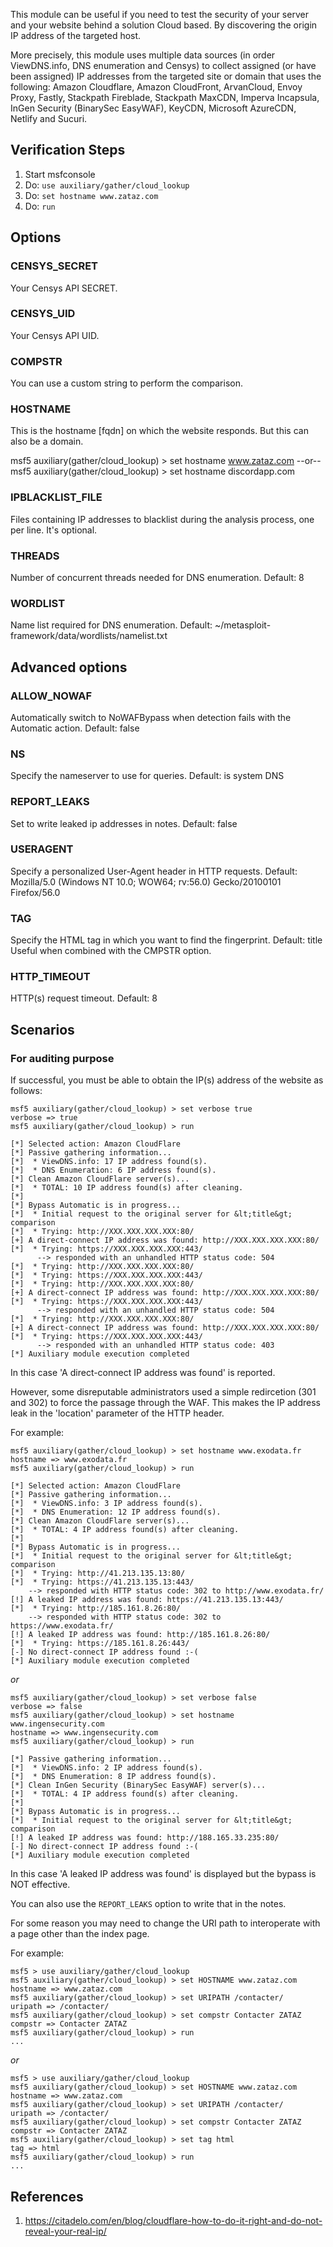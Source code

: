 This module can be useful if you need to test the security of your server and your
website behind a solution Cloud based. By discovering the origin IP address of the
targeted host.

More precisely, this module uses multiple data sources (in order ViewDNS.info, DNS enumeration and Censys)
to collect assigned (or have been assigned) IP addresses from the targeted site or domain
that uses the following:
  Amazon Cloudflare, Amazon CloudFront, ArvanCloud, Envoy Proxy, Fastly, Stackpath Fireblade,
  Stackpath MaxCDN, Imperva Incapsula, InGen Security (BinarySec EasyWAF), KeyCDN, Microsoft AzureCDN,
  Netlify and Sucuri.

## Verification Steps

  1. Start msfconsole
  2. Do: `use auxiliary/gather/cloud_lookup`
  3. Do: `set hostname www.zataz.com`
  4. Do: `run`

## Options

### CENSYS_SECRET

Your Censys API SECRET.

### CENSYS_UID

Your Censys API UID.

### COMPSTR

You can use a custom string to perform the comparison.

### HOSTNAME

This is the hostname [fqdn] on which the website responds. But this can also be a domain.

msf5 auxiliary(gather/cloud_lookup) > set hostname www.zataz.com
--or--
msf5 auxiliary(gather/cloud_lookup) > set hostname discordapp.com

### IPBLACKLIST_FILE

Files containing IP addresses to blacklist during the analysis process, one per line. It's optional.

### THREADS

Number of concurrent threads needed for DNS enumeration. Default: 8

### WORDLIST

Name list required for DNS enumeration. Default: ~/metasploit-framework/data/wordlists/namelist.txt

## Advanced options

### ALLOW_NOWAF

Automatically switch to NoWAFBypass when detection fails with the Automatic action. Default: false

### NS

Specify the nameserver to use for queries. Default: is system DNS

### REPORT_LEAKS

Set to write leaked ip addresses in notes. Default: false

### USERAGENT

Specify a personalized User-Agent header in HTTP requests.
Default: Mozilla/5.0 (Windows NT 10.0; WOW64; rv:56.0) Gecko/20100101 Firefox/56.0

### TAG

Specify the HTML tag in which you want to find the fingerprint. Default: title
Useful when combined with the CMPSTR option.

### HTTP_TIMEOUT

HTTP(s) request timeout. Default: 8

## Scenarios

### For auditing purpose

If successful, you must be able to obtain the IP(s) address of the website as follows:

```
msf5 auxiliary(gather/cloud_lookup) > set verbose true
verbose => true
msf5 auxiliary(gather/cloud_lookup) > run

[*] Selected action: Amazon CloudFlare
[*] Passive gathering information...
[*]  * ViewDNS.info: 17 IP address found(s).
[*]  * DNS Enumeration: 6 IP address found(s).
[*] Clean Amazon CloudFlare server(s)...
[*]  * TOTAL: 10 IP address found(s) after cleaning.
[*]
[*] Bypass Automatic is in progress...
[*]  * Initial request to the original server for &lt;title&gt; comparison
[*]  * Trying: http://XXX.XXX.XXX.XXX:80/
[+] A direct-connect IP address was found: http://XXX.XXX.XXX.XXX:80/
[*]  * Trying: https://XXX.XXX.XXX.XXX:443/
      --> responded with an unhandled HTTP status code: 504
[*]  * Trying: http://XXX.XXX.XXX.XXX:80/
[*]  * Trying: https://XXX.XXX.XXX.XXX:443/
[*]  * Trying: http://XXX.XXX.XXX.XXX:80/
[+] A direct-connect IP address was found: http://XXX.XXX.XXX.XXX:80/
[*]  * Trying: https://XXX.XXX.XXX.XXX:443/
      --> responded with an unhandled HTTP status code: 504
[*]  * Trying: http://XXX.XXX.XXX.XXX:80/
[+] A direct-connect IP address was found: http://XXX.XXX.XXX.XXX:80/
[*]  * Trying: https://XXX.XXX.XXX.XXX:443/
      --> responded with an unhandled HTTP status code: 403
[*] Auxiliary module execution completed
```

In this case 'A direct-connect IP address was found' is reported.

However, some disreputable administrators used a simple redircetion (301 and 302)
to force the passage through the WAF. This makes the IP address leak in the 'location'
parameter of the HTTP header.

For example:

```
msf5 auxiliary(gather/cloud_lookup) > set hostname www.exodata.fr
hostname => www.exodata.fr
msf5 auxiliary(gather/cloud_lookup) > run

[*] Selected action: Amazon CloudFlare
[*] Passive gathering information...
[*]  * ViewDNS.info: 3 IP address found(s).
[*]  * DNS Enumeration: 12 IP address found(s).
[*] Clean Amazon CloudFlare server(s)...
[*]  * TOTAL: 4 IP address found(s) after cleaning.
[*]
[*] Bypass Automatic is in progress...
[*]  * Initial request to the original server for &lt;title&gt; comparison
[*]  * Trying: http://41.213.135.13:80/
[*]  * Trying: https://41.213.135.13:443/
	--> responded with HTTP status code: 302 to http://www.exodata.fr/
[!] A leaked IP address was found: https://41.213.135.13:443/
[*]  * Trying: http://185.161.8.26:80/
	--> responded with HTTP status code: 302 to https://www.exodata.fr/
[!] A leaked IP address was found: http://185.161.8.26:80/
[*]  * Trying: https://185.161.8.26:443/
[-] No direct-connect IP address found :-(
[*] Auxiliary module execution completed
```

*or*

```
msf5 auxiliary(gather/cloud_lookup) > set verbose false
verbose => false
msf5 auxiliary(gather/cloud_lookup) > set hostname www.ingensecurity.com
hostname => www.ingensecurity.com
msf5 auxiliary(gather/cloud_lookup) > run

[*] Passive gathering information...
[*]  * ViewDNS.info: 2 IP address found(s).
[*]  * DNS Enumeration: 8 IP address found(s).
[*] Clean InGen Security (BinarySec EasyWAF) server(s)...
[*]  * TOTAL: 4 IP address found(s) after cleaning.
[*]
[*] Bypass Automatic is in progress...
[*]  * Initial request to the original server for &lt;title&gt; comparison
[!] A leaked IP address was found: http://188.165.33.235:80/
[-] No direct-connect IP address found :-(
[*] Auxiliary module execution completed
```

In this case 'A leaked IP address was found' is displayed but the bypass
is NOT effective.

You can also use the `REPORT_LEAKS` option to write that in the notes.

For some reason you may need to change the URI path to interoperate with
a page other than the index page.

For example:

```
msf5 > use auxiliary/gather/cloud_lookup
msf5 auxiliary(gather/cloud_lookup) > set HOSTNAME www.zataz.com
hostname => www.zataz.com
msf5 auxiliary(gather/cloud_lookup) > set URIPATH /contacter/
uripath => /contacter/
msf5 auxiliary(gather/cloud_lookup) > set compstr Contacter ZATAZ
compstr => Contacter ZATAZ
msf5 auxiliary(gather/cloud_lookup) > run
...
```

*or*

```
msf5 > use auxiliary/gather/cloud_lookup
msf5 auxiliary(gather/cloud_lookup) > set HOSTNAME www.zataz.com
hostname => www.zataz.com
msf5 auxiliary(gather/cloud_lookup) > set URIPATH /contacter/
uripath => /contacter/
msf5 auxiliary(gather/cloud_lookup) > set compstr Contacter ZATAZ
compstr => Contacter ZATAZ
msf5 auxiliary(gather/cloud_lookup) > set tag html
tag => html
msf5 auxiliary(gather/cloud_lookup) > run
...
```

## References

  1. <https://citadelo.com/en/blog/cloudflare-how-to-do-it-right-and-do-not-reveal-your-real-ip/>
